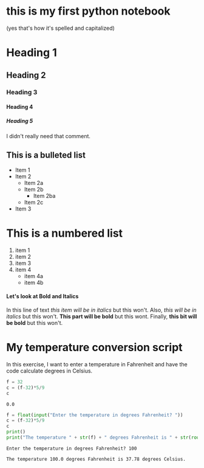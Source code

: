 
# this is my first python notebook
(yes that's how it's spelled and capitalized)

# Heading 1
## Heading 2
### Heading 3 
#### Heading 4
##### Heading 5
I didn't really need that comment.

## This is a bulleted list
* Item 1
* Item 2
    * Item 2a
    * Item 2b
        * Item 2ba
    * Item 2c
* Item 3

# This is a numbered list
1. item 1
3. item 2
7. item 3
17. item 4
    * item 4a
    * item 4b

#### Let's look at Bold and Italics
In this line of text *this item will be in italics* but this won't. Also, _this will be in italics_ but this won't. __This part will be bold__ but this wont. Finally, **this bit will be bold** but this won't.

# My temperature conversion script
In this exercise, I want to enter a temperature in Fahrenheit and have the code calculate degrees in Celsius.


```python
f = 32
c = (f-32)*5/9
c
```




    0.0




```python
f = float(input("Enter the temperature in degrees Fahrenheit? "))
c = (f-32)*5/9
c
print()
print("The temperature " + str(f) + " degrees Fahrenheit is " + str(round((c),2)) + " degrees Celsius.")

```

    Enter the temperature in degrees Fahrenheit? 100
    
    The temperature 100.0 degrees Fahrenheit is 37.78 degrees Celsius.
    


```python
 
```
